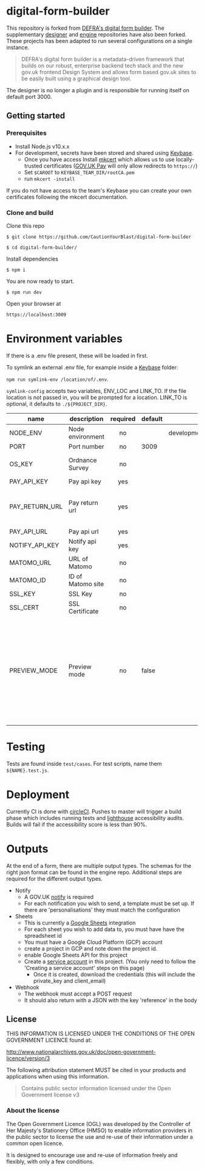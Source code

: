 # digital-form-builder

This repository is forked from [DEFRA's digital form builder](https://github.com/DEFRA/digital-form-builder).
The supplementary [designer](https://github.com/UKForeignOffice/digital-form-builder-designer) and [engine](https://github.com/UKForeignOffice/digital-form-engine) repositories have also been forked.
These projects has been adapted to run several configurations on a single instance.


> DEFRA's digital form builder is a metadata-driven framework that builds on our robust,
enterprise backend tech stack and the new gov.uk frontend Design System and allows form based gov.uk sites to be easily
built using a graphical design tool.

The designer is no longer a plugin and is responsible for running itself on default port 3000. 

## Getting started

### Prerequisites
- Install Node.js v10.x.x
- For development, secrets have been stored and shared using [Keybase](https://keybase.io). 
  - Once you have access Install [mkcert](https://github.com/FiloSottile/mkcert) which allows us to use locally-trusted certificates ([GOV.UK Pay](https://www.payments.service.gov.uk) will only allow redirects to `https://`)
  - Set `$CAROOT` to `KEYBASE_TEAM_DIR/rootCA.pem` 
  - run `mkcert -install`
  
If you do not have access to the team's Keybase you can create your own certificates following the mkcert documentation.
  

### Clone and build

Clone this repo

`$ git clone https://github.com/CautionYourBlast/digital-form-builder`

`$ cd digital-form-builder/`


Install dependencies

`$ npm i`

You are now ready to start.

`$ npm run dev`


Open your browser at

`https://localhost:3009`


# Environment variables
If there is a .env file present, these will be loaded in first. 

To symlink an external .env file, for example inside a [Keybase](https://keybase.io) folder:

`npm run symlink-env /location/of/.env`.
 
`symlink-config` accepts two variables, ENV_LOC and LINK_TO. If the file location is not passed in, you will be prompted for a location.
 LINK_TO is optional, it defaults to `./${PROJECT_DIR}`.



| name           | description       | required | default |            valid            |             notes             |
|----------------|-------------------|:--------:|---------|:---------------------------:|:-----------------------------:|
| NODE_ENV       | Node environment  |    no    |         | development,test,production |                               |
| PORT           | Port number       |    no    | 3009    |                             |                               |
| OS_KEY         | Ordnance Survey   |    no    |         |                             | For address lookup by postcode|
| PAY_API_KEY    | Pay api key       |    yes   |         |                             |                               |
| PAY_RETURN_URL | Pay return url    |    yes   |         |                             | For GOV.UK Pay to redirect back to our service |
| PAY_API_URL    | Pay api url       |    yes   |         |                             |                               |
| NOTIFY_API_KEY | Notify api key    |    yes   |         |                             |                               |
| MATOMO_URL     | URL of Matomo     |    no    |         |                             |                               |
| MATOMO_ID      | ID of Matomo site |    no    |         |                             |                               |
| SSL_KEY        | SSL Key           |    no    |         |                             |                               |
| SSL_CERT       | SSL Certificate   |    no    |         |                             |                               |
| PREVIEW_MODE   | Preview mode      |    no    | false   |                             | This should only be used in a dev or testing environment. Setting true will allow POST requests from the designer to add or mutate forms. |

# Testing
Tests are found inside `test/cases`. For test scripts, name them `${NAME}.test.js`. 

# Deployment
Currently CI is done with [circleCI](https://circleci.com). Pushes to master
will trigger a build phase which includes running tests and [lighthouse](https://developers.google.com/web/tools/lighthouse)
accessibility audits. Builds will fail if the accessibility score is less than 90%.


# Outputs
At the end of a form, there are multiple output types. The schemas for the right json format can be found in the engine repo.
Additional steps are required for the different output types.
- Notify 
  - A GOV.UK [notify](https://www.notifications.service.gov.uk) is required
  - For each notification you wish to send, a template must be set up. If there are 'personalisations' they must match the configuration
- Sheets
  - This is currently a [Google Sheets](https://docs.google.com/spreadsheets) integration
  - For each sheet you wish to add data to, you must have have the spreadsheet id
  - You must have a Google Cloud Platform (GCP) account 
  - create a project in GCP and note down the project id.
  - enable Google Sheets API for this project
  - Create a [service account](https://developers.google.com/identity/protocols/oauth2/service-account#creatinganaccount) in this project. (You only need to follow the 'Creating a service account' steps on this page) 
    - Once it is created, download the credentials (this will include the private_key and client_email)
- Webhook
  - The webhook must accept a POST request
  - It should also return with a JSON with the key 'reference' in the body
  

## License

THIS INFORMATION IS LICENSED UNDER THE CONDITIONS OF THE OPEN GOVERNMENT LICENCE found at:

http://www.nationalarchives.gov.uk/doc/open-government-licence/version/3

The following attribution statement MUST be cited in your products and applications when using this information.

> Contains public sector information licensed under the Open Government license v3

### About the license

The Open Government Licence (OGL) was developed by the Controller of Her Majesty's Stationery Office (HMSO) to enable information providers in the public sector to license the use and re-use of their information under a common open licence.

It is designed to encourage use and re-use of information freely and flexibly, with only a few conditions.

